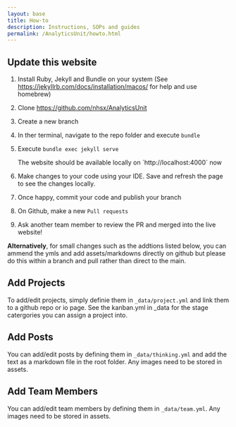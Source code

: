 ```yaml
---
layout: base
title: How-to
description: Instructions, SOPs and guides
permalink: /AnalyticsUnit/howto.html
---
```



## Update this website

1. Install Ruby, Jekyll and Bundle on your system (See https://jekyllrb.com/docs/installation/macos/ for help and use homebrew)
2. Clone <https://github.com/nhsx/AnalyticsUnit>
2. Create a new branch
3. In ther terminal, navigate to the repo folder and execute `bundle`
4. Execute `bundle exec jekyll serve`
   
      <div class="alert alert-success" role="alert">
        The website should be available locally on `http://localhost:4000` now
      </div>
   
5. Make changes to your code using your IDE.  Save and refresh the page to see the changes locally.
6. Once happy, commit your code and publish your branch
7. On Github, make a new `Pull requests`
8. Ask another team member to review the PR and merged into the live website!

**Alternatively**, for small changes such as the addtions listed below, you can ammend the ymls and add assets/markdowns directly on github but please do this within a branch and pull rather than direct to the main.

## Add Projects

To add/edit projects, simply definie them in `_data/project.yml` and link them to a github repo or io page.  See the kanban.yml in _data for the stage catergories you can assign a project into.

## Add Posts

You can add/edit posts by defining them in `_data/thinking.yml` and add the text as a markdown file in the root folder.  Any images need to be stored in assets.  

## Add Team Members

You can add/edit team members by defining them in `_data/team.yml`.  Any images need to be stored in assets.



